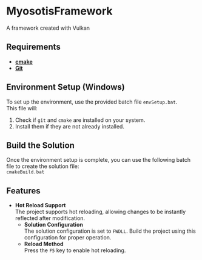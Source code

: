 # MyosotisFramework
A framework created with Vulkan 

## Requirements
- **[cmake](https://cmake.org)**
- **[Git](https://git-scm.com)**

## Environment Setup (Windows)
To set up the environment, use the provided batch file `envSetup.bat`.  
This file will:
1. Check if `git` and `cmake` are installed on your system.
2. Install them if they are not already installed.

## Build the Solution
Once the environment setup is complete, you can use the following batch file to create the solution file:  
`cmakeBuild.bat`

## Features
- **Hot Reload Support**  
  The project supports hot reloading, allowing changes to be instantly reflected after modification.  
  - **Solution Configuration**  
    The solution configuration is set to `FWDLL`. Build the project using this configuration for proper operation.
  - **Reload Method**  
    Press the `F5` key to enable hot reloading.
